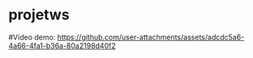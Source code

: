# projetws

#Video demo: 
https://github.com/user-attachments/assets/adcdc5a6-4a66-4fa1-b36a-80a2198d40f2

